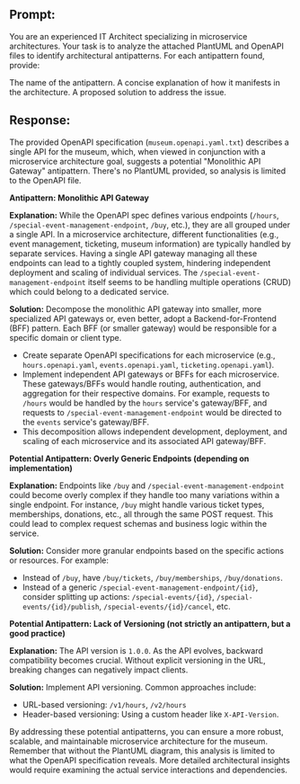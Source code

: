 ## Prompt:
You are an experienced IT Architect specializing in microservice architectures. Your task is to analyze the attached PlantUML and OpenAPI files to identify architectural antipatterns. For each antipattern found, provide:

The name of the antipattern.
A concise explanation of how it manifests in the architecture.
A proposed solution to address the issue.

## Response:
The provided OpenAPI specification (`museum.openapi.yaml.txt`) describes a single API for the museum, which, when viewed in conjunction with a microservice architecture goal, suggests a potential "Monolithic API Gateway" antipattern.  There's no PlantUML provided, so analysis is limited to the OpenAPI file.

**Antipattern: Monolithic API Gateway**

**Explanation:** While the OpenAPI spec defines various endpoints (`/hours`, `/special-event-management-endpoint`, `/buy`, etc.), they are all grouped under a single API.  In a microservice architecture, different functionalities (e.g., event management, ticketing, museum information) are typically handled by separate services.  Having a single API gateway managing all these endpoints can lead to a tightly coupled system, hindering independent deployment and scaling of individual services.  The `/special-event-management-endpoint` itself seems to be handling multiple operations (CRUD) which could belong to a dedicated service.

**Solution:** Decompose the monolithic API gateway into smaller, more specialized API gateways or, even better, adopt a Backend-for-Frontend (BFF) pattern.  Each BFF (or smaller gateway) would be responsible for a specific domain or client type.

* Create separate OpenAPI specifications for each microservice (e.g., `hours.openapi.yaml`, `events.openapi.yaml`, `ticketing.openapi.yaml`).
* Implement independent API gateways or BFFs for each microservice. These gateways/BFFs would handle routing, authentication, and aggregation for their respective domains.  For example, requests to `/hours` would be handled by the `hours` service's gateway/BFF, and requests to `/special-event-management-endpoint` would be directed to the `events` service's gateway/BFF.
* This decomposition allows independent development, deployment, and scaling of each microservice and its associated API gateway/BFF.


**Potential Antipattern:  Overly Generic Endpoints (depending on implementation)**

**Explanation:**  Endpoints like `/buy` and `/special-event-management-endpoint` could become overly complex if they handle too many variations within a single endpoint. For instance, `/buy` might handle various ticket types, memberships, donations, etc., all through the same POST request. This could lead to complex request schemas and business logic within the service.

**Solution:**  Consider more granular endpoints based on the specific actions or resources. For example:

* Instead of `/buy`, have `/buy/tickets`, `/buy/memberships`, `/buy/donations`.
* Instead of a generic `/special-event-management-endpoint/{id}`, consider splitting up actions: `/special-events/{id}`, `/special-events/{id}/publish`, `/special-events/{id}/cancel`, etc.

**Potential Antipattern:  Lack of Versioning (not strictly an antipattern, but a good practice)**

**Explanation:** The API version is `1.0.0`. As the API evolves, backward compatibility becomes crucial.  Without explicit versioning in the URL, breaking changes can negatively impact clients.

**Solution:** Implement API versioning. Common approaches include:

* URL-based versioning:  `/v1/hours`, `/v2/hours`
* Header-based versioning: Using a custom header like `X-API-Version`.


By addressing these potential antipatterns, you can ensure a more robust, scalable, and maintainable microservice architecture for the museum.  Remember that without the PlantUML diagram, this analysis is limited to what the OpenAPI specification reveals.  More detailed architectural insights would require examining the actual service interactions and dependencies.
